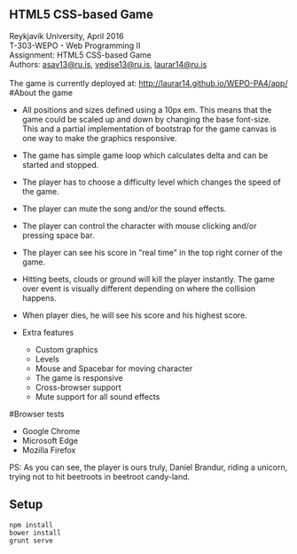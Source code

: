 ## HTML5 CSS-based Game
Reykjavík University, April 2016<br>
T-303-WEPO - Web Programming II<br>
Assignment: HTML5 CSS-based Game<br>
Authors: asav13@ru.is, vedise13@ru.is, laurar14@ru.is
<br><br>
The game is currently deployed at: http://laurar14.github.io/WEPO-PA4/app/
<br>
#About the game

* All positions and sizes defined using a 10px em. This means that the game could be scaled up and down by changing the base font-size. This and a partial implementation of bootstrap for the game canvas is one way to make the graphics responsive.
* The game has simple game loop which calculates delta and can be started and stopped.
* The player has to choose a difficulty level which changes the speed of the game.
* The player can mute the song and/or the sound effects.
* The player can control the character with mouse clicking and/or pressing space bar.
* The player can see his score in "real time" in the top right corner of the game.
* Hitting beets, clouds or ground will kill the player instantly. The game over event is visually different depending on where the collision happens.
* When player dies, he will see his score and his highest score.

* Extra features
	* Custom graphics
	* Levels
	* Mouse and Spacebar for moving character
	* The game is responsive
	* Cross-browser support
	* Mute support for all sound effects 

#Browser tests

* Google Chrome
* Microsoft Edge
* Mozilla Firefox

PS: As you can see, the player is ours truly, Daníel Brandur, riding a unicorn, trying not to hit beetroots in beetroot candy-land.


## Setup

```
npm install
bower install
grunt serve
```
